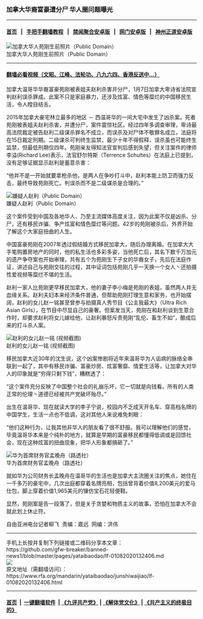 ### 加拿大华裔富豪遭分尸  华人圈问题曝光
------------------------

#### [首页](https://github.com/gfw-breaker/banned-news1/blob/master/README.md) &nbsp;&nbsp;|&nbsp;&nbsp; [手把手翻墙教程](https://github.com/gfw-breaker/guides/wiki) &nbsp;&nbsp;|&nbsp;&nbsp; [禁闻聚合安卓版](https://github.com/gfw-breaker/bn-android) &nbsp;&nbsp;|&nbsp;&nbsp; [网门安卓版](https://github.com/oGate2/oGate) &nbsp;&nbsp;|&nbsp;&nbsp; [神州正道安卓版](https://github.com/SzzdOgate/update) 



<div id="headerimg">
 <img alt="加拿大华人苑刚生前照片（Public Domain）" src="https://www.rfa.org/mandarin/yataibaodao/junshiwaijiao/lf-01082020132406.html/Pic1.jpg/@@images/e45e81a1-8d5f-4067-bae6-f4a8a28e7942.jpeg" title="加拿大华人苑刚生前照片（Public Domain）"/>
 <div id="headerimgcontents">
  <div id="headerimgcaption">
   <span>
    加拿大华人苑刚生前照片（Public Domain）
   </span>
   <!-- zoomattribute -->
  </div>
  <!-- headerimgcaption -->
 </div>
 <!-- headerimagecontents -->
</div>

<hr/>


#### [翻墙必看视频（文昭、江峰、法轮功、八九六四、香港反送中...）](http://167.172.214.107/home.html)

<div id="storytext">
 <div>
  <div class="slot_header">
  </div>
 </div>
 <p>
  加拿大温哥华华裔富豪苑刚被表姐夫赵利杀害并分尸，1月7日加拿大卑诗省法院宣判赵利误杀罪成。此案不只是家庭暴力，还涉及炫富、情色等糜烂的中国移民生活，令人瞠目结舌。
 </p>
 <p>
  2015年加拿大豪宅林立最多的地区 － 西温哥华的一间大宅中发生了凶杀案。死者苑刚被表姐夫赵利杀害，并遭分尸，案件震惊社区。经过四年多调查审理，卑诗最高法院裁定被告赵利二级谋杀罪名不成立，而误杀及对尸体不敬罪名成立，法庭将在15日裁定刑期。二级谋杀可判终生监禁，最少十年不得假释，误杀虽也可能终生监禁，但最低刑期仅四年。苑刚亲友得知法官宣判后感到失望，但关注案件的律师李溢(Richard Lee)表示，法官舒尔特斯（Terrence Schultes）在法庭上已提到，没有足够证据显示赵利是蓄意杀害：
 </p>
 <p>
  “他并不是一开始就要拿枪杀他，是两人在争吵打斗中，赵利本能上防卫而强力反击，最终导致苑刚死亡。判误杀而不是二级谋杀是合理的。”
 </p>
 <p>
  <div class="image-inline captioned" style="width:680px;">
   <div style="width:680px;">
    <img alt="嫌疑人赵利（Public Domain）" src="https://www.rfa.org/mandarin/yataibaodao/junshiwaijiao/lf-01082020132406.html/Pic2.jpg" title="嫌疑人赵利（Public Domain）"/>
   </div>
   <div class="image-caption">
    <span style="width:680px;">
     嫌疑人赵利（Public Domain）
    </span>
    <span class="copyright">
    </span>
   </div>
  </div>
 </p>
 <p>
  这个案件受到中国及各地华人、乃至主流媒体高度关注，因为此案不仅是凶杀、分尸，还有移民诈骗、争产炫富和情色糜烂等问题。42岁的苑刚被杀后，外界开始了解这个大家庭扭曲的人生。
 </p>
 <p>
  中国富豪苑刚在2007年透过假结婚方式移民加拿大，随后办理离婚。在加拿大大手笔购置房地产的同时，他的私生活也多彩多姿，当他死亡后，其名下数千万加元的遗产争夺案也开始审理，共有五个为苑刚生下子女的华裔女子，先后在法庭作证，讲述自己与苑刚交往的过程，其中证词包括苑刚几乎一天换一个女人丶还拍摄性爱视频等糜烂不堪的生活。
 </p>
 <p>
  赵利一家人比苑刚更早移民加拿大，他的妻子李小梅是苑刚的表姐，虽然两人并无血缘关系。赵利夫妇本来经济条件普通，但帮助苑刚打理生意和家务，也开始摆阔，赵利的女儿赵一铭甚至曾参与拍摄真人秀节目《公主我最大》（Ultra Rich Asian Girls），在节目中尽显自己的豪奢。但案发当天，苑刚在和赵利谈到生意合作时，却要求赵利将女儿嫁给他，让赵利暴怒斥责苑刚“乱伦、畜生不如”，酿成后来的打斗杀人案。
 </p>
 <p>
  <div class="image-inline captioned" style="width:622px;">
   <div style="width:622px;">
    <img alt="赵利的女儿赵一铭 (视频截图)" src="https://www.rfa.org/mandarin/yataibaodao/junshiwaijiao/lf-01082020132406.html/Pic3.jpg" title="赵利的女儿赵一铭 (视频截图)"/>
   </div>
   <div class="image-caption">
    <span style="width:622px;">
     赵利的女儿赵一铭 (视频截图)
    </span>
    <span class="copyright">
    </span>
   </div>
  </div>
 </p>
 <p>
  移民加拿大近30年的沈生说，这个凶案惨剧将近年来温哥华为人诟病的脉络全串联到一起了，其中有移民诈骗、富豪炒房、炫富奢靡、情爱生活等，让加拿大对华人的印象就是“穷得只剩下钱”，糟糕透了：
 </p>
 <p>
  “这个案件充分反映了中国整个社会的礼崩乐坏，它一切就是向钱看。所有的人类正常的伦理丶道德已经被共产党破坏殆尽。”
 </p>
 <p>
  出生在温哥华、现在就读大学的李子宁说，校园内不乏成天开名车、穿高档名牌的中国学生，生活一点也不低调，这对其他人来说难免刺眼：
 </p>
 <p>
  “他们这种行为，让我其他非华人的朋友看了很不舒服。我可以理解他们的感觉，毕竟温哥华本来是个纯朴的地方，就算是早期的富豪移民都懂得低调或是回馈社会，现在这种炫富的扭曲现象，把华人形象都搞砸了。”
 </p>
 <p>
  <div class="image-inline captioned" style="width:622px;">
   <div style="width:622px;">
    <img alt="华为首席财务官孟晚舟（路透社）" src="https://www.rfa.org/mandarin/yataibaodao/junshiwaijiao/lf-01082020132406.html/yt0108k.jpg" title="华为首席财务官孟晚舟（路透社）"/>
   </div>
   <div class="image-caption">
    <span style="width:622px;">
     华为首席财务官孟晚舟（路透社）
    </span>
    <span class="copyright">
    </span>
   </div>
  </div>
 </p>
 <p>
  就如华为公司财务长孟晚舟在温哥华的生活也是加拿大主流圈关注的焦点，她住在一千多万的豪宅中，几次出庭都穿着名牌亮相，包括曾背着价值8,200美元的爱马仕包，脚上穿着价值1,965美元的镶仿宝石花轻便鞋。
 </p>
 <p>
  显然，苑刚案是告一段落了，但是关于贪婪和物质主义的故事，恐怕在加拿大不会就此划上休止符。
 </p>
 <p>
 </p>
 <p>
  自由亚洲电台记者柳飞  责编：嘉远  网编：洪伟
 </p>
</div>

<hr/>
手机上长按并复制下列链接或二维码分享本文章：<br/>
https://github.com/gfw-breaker/banned-news1/blob/master/pages/yataibaodao/lf-01082020132406.md <br/>
<a href='https://github.com/gfw-breaker/banned-news1/blob/master/pages/yataibaodao/lf-01082020132406.md'><img src='https://github.com/gfw-breaker/banned-news1/blob/master/pages/yataibaodao/lf-01082020132406.md.png'/></a> <br/>
原文地址（需翻墙访问）：https://www.rfa.org/mandarin/yataibaodao/junshiwaijiao/lf-01082020132406.html


------------------------
#### [首页](https://github.com/gfw-breaker/banned-news1/blob/master/README.md) &nbsp;|&nbsp; [一键翻墙软件](https://github.com/gfw-breaker/nogfw/blob/master/README.md) &nbsp;| [《九评共产党》](https://github.com/gfw-breaker/9ping.md/blob/master/README.md#九评之一评共产党是什么) | [《解体党文化》](https://github.com/gfw-breaker/jtdwh.md/blob/master/README.md) | [《共产主义的终极目的》](https://github.com/gfw-breaker/gczydzjmd.md/blob/master/README.md)


<img src='http://gfw-breaker.win/banned-news/pages/yataibaodao/lf-01082020132406.md' width='0px' height='0px'/>